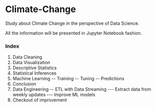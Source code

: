 # Climate-Change

Study about Climate Change in the perspective of Data Science.

All the information will be presented in Jupyter Notebook fashion.

### Index

1. Data Cleaning
2. Data Visualization
3. Descriptive Statistics
4. Statistical Inferences
5. Machine Learning
-- Training
-- Tuning
-- Predictions
6. Conclusion
7. Data Engineering
-- ETL with Data Streaming
--- Extract data from weekly updates
--- Improve ML models
8. Checkout of improvement
